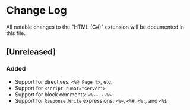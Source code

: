 # Change Log
All notable changes to the "HTML (C#)" extension will be documented in this file.

## [Unreleased]
### Added
- Support for directives: `<%@ Page %>`, etc.
- Support for `<script runat="server">`
- Support for block comments: `<%-- --%>`
- Support for `Response.Write` expressions: `<%=`, `<%#`, `<%:`, and `<%$`


[keep-a-changelog]: https://keepachangelog.com/
